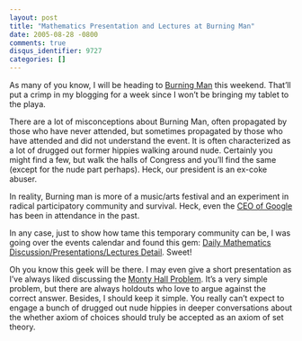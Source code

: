 ```yaml
---
layout: post
title: "Mathematics Presentation and Lectures at Burning Man"
date: 2005-08-28 -0800
comments: true
disqus_identifier: 9727
categories: []
---
```

As many of you know, I will be heading to [Burning
Man](http://www.burningman.com/) this weekend. That’ll put a crimp in my
blogging for a week since I won’t be bringing my tablet to the playa.

There are a lot of misconceptions about Burning Man, often propagated by
those who have never attended, but sometimes propagated by those who
have attended and did not understand the event. It is often
characterized as a lot of drugged out former hippies walking around
nude. Certainly you might find a few, but walk the halls of Congress and
you’ll find the same (except for the nude part perhaps). Heck, our
president is an ex-coke abuser.

In reality, Burning man is more of a music/arts festival and an
experiment in radical participatory community and survival. Heck, even
the [CEO of
Google](http://news.com.com/Google+balances+privacy,+reach/2100-1032_3-5787483.html)
has been in attendance in the past.

In any case, just to show how tame this temporary community can be, I
was going over the events calendar and found this gem: [Daily
Mathematics Discussion/Presentations/Lectures
Detail](http://www.burningman.com/calendar/playa/view_entry.php?id=3071&date=20050831).
Sweet!

Oh you know this geek will be there. I may even give a short
presentation as I’ve always liked discussing the [Monty Hall
Problem](http://haacked.com/archive/2004/07/21/836.aspx). It’s a very
simple problem, but there are always holdouts who love to argue against
the correct answer. Besides, I should keep it simple. You really can’t
expect to engage a bunch of drugged out nude hippies in deeper
conversations about the whether axiom of choices should truly be
accepted as an axiom of set theory.

